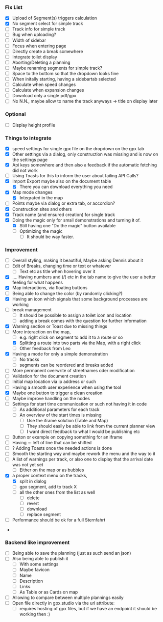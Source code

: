 ### Fix List
- [x] Upload of Segment(s) triggers calculation
- [x] No segment select for simple track
- [ ] Track info for simple track
- [ ] Bug when uploading?
- [ ] Width of sidebar
- [ ] Focus when entering page
- [ ] Directly create a break somewhere
- [ ] Integrate toilet display
- [ ] Aborting/Deleting a planning
- [ ] Maybe renaming segments for simple track?
- [ ] Space to the bottom so that the dropdown looks fine
- [ ] When initally starting, having a sidebartab selected
- [ ] Calculate when speed changes
- [ ] Calculate when expansion changes
- [ ] Download only a single pdf/gpx
- [ ] No N.N., maybe allow to name the track anyways -> title on display later

### Optional
- [ ] Display height profile


### Things to integrate

-[x] speed settings for single gpx file on the dropdown on the gpx tab
-[x] Other settings via a dialog, only construction was missing and is now on the settings page
-[x] Api keys somewhere and then also a feedback if the automatic fetching did not work
-[ ] Using Toasts for this to inform the user about failing API Calls?
-[x] Import Export maybe also on the document table
    -[x] There you can download everything you need
-[x] Map mode changes
    -[x] Integrated in the map
-[ ] Points maybe via dialog or extra tab, or accordion?
-[x] Construction sites and others
-[x] Track name (and ensured creation) for single track
- [x] Doing the magic only for small demonstrations and turning it of.
  - [x] Still having one "Do the magic" button available
  - [ ] Optimizing the magic
    - [ ] It should be way faster.

### Improvement
- [ ] Overall styling, making it beautiful, Maybe asking Dennis about it
- [ ] Edit of Breaks, changing time or text or whatever
  - [ ] Text etc as title when hovering over it
-[x] .... Having numbers and (/) etc in the tab name to give the user a better feeling for what happens
-[x] Map interactions, via floating buttons
- [ ] Being able to change the color (by randomly clicking?)
-[x] Having an icon which signals that some background processes are working
-[ ] break management
    -[ ] It should be possible to assign a toilet icon and location
    - [ ] adding a break comes with the question for further information
-[x] Warning section or Toast due to missing things
-[ ] More interaction on the map,
    -[ ] e.g. right click on segment to add it to a route or so
    -[x] Splitting a route into two parts via the Map, with a right click
    -[ ] Other feedback from Leo
-[x] Having a mode for only a simple demonstration
    -[ ] No tracks
    -[ ] segments can be reordered and breaks added
-[ ] More permanent overwrite of streetnames oder modification
-[ ] Validation for the document creation
-[ ] Initial map location via ip address or such
-[ ] Having a smooth user experience when using the tool
-[x] Maybe one button to trigger a clean creation
-[ ] Maybe improve handling on the nodes
-[ ] Settings for start time communication or such not having it in code
  - [ ] As additional parameters for each track
  - [ ] An overview of the start times is missing
    - [ ] Use the iframe solution (Table and Map)
    - [ ] They should easily be able to link from the current planner view
    - [ ] I want direct feedback to what I would be publishing etc
-[ ] Button or example on copying something for an iframe
-[ ] Having ::: left of line that can be shifted
-[ ] ? Adding Toasts once the needed actions is done
-[ ] Smooth the starting way and maybe rework the menu and the way to it
-[ ] A list of warnings per track, or also one to display that the arrival date was not yet set
    - [ ] Either on the map or as bubbles
- [x] a proper context menu on the tracks,
    - [x] split in dialog
    - [ ] gpx segment, add to track X
    - [ ] all the other ones from the list as well
      - [ ] delete
      - [ ] revert
      - [ ] download
      - [ ] replace segment
- [ ] Performance should be ok for a full Sternfahrt
- 

### Backend like improvement

-[ ] Being able to save the planning (just as such send an json)
-[ ] Also being able to publish it
    -[ ] With some settings
    -[ ] Maybe favicon
    -[ ] Name
    -[ ] Description
    -[ ] Links
    -[ ] As Table or as Cards on map
-[ ] Allowing to compare between multiple plannings easily
- [ ] Open file directly in gpx.studio via the url attribute:
  - [ ] requires hosting of gpx files, but if we have an endpoint it should be working then :)
